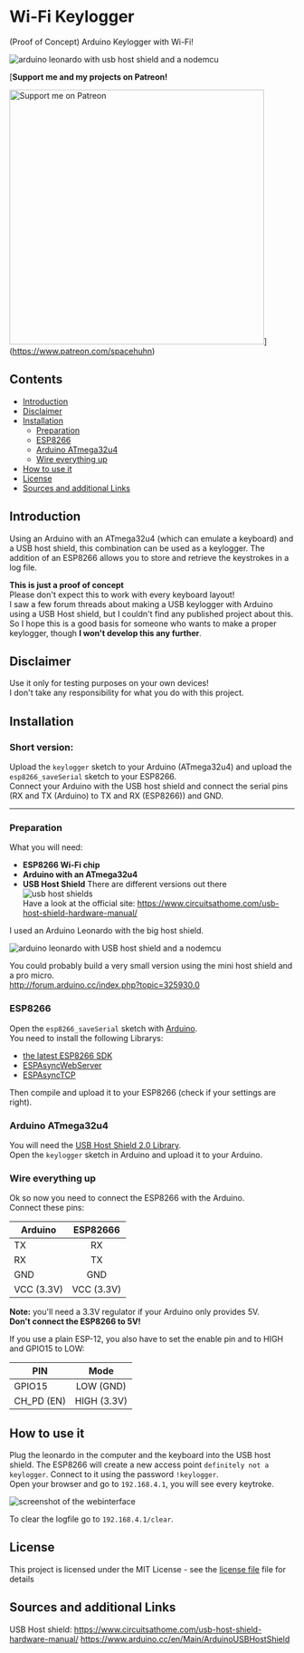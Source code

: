 # Wi-Fi Keylogger
(Proof of Concept) Arduino Keylogger with Wi-Fi! 

![arduino leonardo with usb host shield and a nodemcu](https://raw.githubusercontent.com/spacehuhn/wifi_keylogger/master/images/keylogger_with_nodemcu_2.jpg)

[**Support me and my projects on Patreon!**  

<img width="450" alt="Support me on Patreon" src="https://raw.githubusercontent.com/spacehuhn/wifi_keylogger/master/images/patreon.png">](https://www.patreon.com/spacehuhn)  


## Contents
- [Introduction](#introduction)
- [Disclaimer](#disclaimer)
- [Installation](#installation)
  - [Preparation](#preparation)  
  - [ESP8266](#esp8266)
  - [Arduino ATmega32u4](#arduino-atmega32u4)
  - [Wire everything up](#wire-everything-up)
- [How to use it](#how-to-use-it)
- [License](#license)
- [Sources and additional Links](#sources-and-additional-links)

## Introduction ##

Using an Arduino with an ATmega32u4 (which can emulate a keyboard) and a USB host shield, this combination can be used as a keylogger. The addition of an ESP8266 allows you to store and retrieve the keystrokes in a log file.  

**This is just a proof of concept**  
Please don't expect this to work with every keyboard layout!  
I saw a few forum threads about making a USB keylogger with Arduino using a USB Host shield, but I couldn't find any published project about this.  
So I hope this is a good basis for someone who wants to make a proper keylogger, though **I won't develop this any further**.  

## Disclaimer

Use it only for testing purposes on your own devices!  
I don't take any responsibility for what you do with this project.  

## Installation

### Short version:
Upload the `keylogger` sketch to your Arduino (ATmega32u4) and upload the `esp8266_saveSerial` sketch to your ESP8266.  
Connect your Arduino with the USB host shield and connect the serial pins (RX and TX (Arduino) to TX and RX (ESP8266)) and GND.

---

### Preparation

What you will need:
- **ESP8266 Wi-Fi chip**  
- **Arduino with an ATmega32u4**  
- **USB Host Shield**
  There are different versions out there  
![usb host shields](https://raw.githubusercontent.com/spacehuhn/wifi_keylogger/master/images/usb_host_shields.jpg)  
Have a look at the official site: https://www.circuitsathome.com/usb-host-shield-hardware-manual/

I used an Arduino Leonardo with the big host shield.  

![arduino leonardo with USB host shield and a nodemcu](https://raw.githubusercontent.com/spacehuhn/wifi_keylogger/master/images/keylogger_with_nodemcu.jpg)  

You could probably build a very small version using the mini host shield and a pro micro.  
http://forum.arduino.cc/index.php?topic=325930.0


### ESP8266

Open the `esp8266_saveSerial` sketch with [Arduino](https://www.arduino.cc/en/Main/Software).  
You need to install the following Librarys:
- [the latest ESP8266 SDK](https://github.com/esp8266/Arduino)
- [ESPAsyncWebServer](https://github.com/me-no-dev/ESPAsyncWebServer)
- [ESPAsyncTCP](https://github.com/me-no-dev/ESPAsyncTCP)

Then compile and upload it to your ESP8266 (check if your settings are right).  

### Arduino ATmega32u4

You will need the [USB Host Shield 2.0 Library](https://github.com/felis/USB_Host_Shield_2.0).  
Open the `keylogger` sketch in Arduino and upload it to your Arduino.  

### Wire everything up

Ok so now you need to connect the ESP8266 with the Arduino.  
Connect these pins:  

| Arduino       | ESP82666      |
| ------------- |:-------------:|
| TX            | RX            |
| RX            | TX            |
| GND           | GND           |
| VCC (3.3V)    | VCC (3.3V)    |

**Note:** you'll need a 3.3V regulator if your Arduino only provides 5V.  
**Don't connect the ESP8266 to 5V!**  

If you use a plain ESP-12, you also have to set the enable pin and to HIGH and GPIO15 to LOW:  

| PIN          | Mode       |
| ------------ |:----------:|
| GPIO15       | LOW (GND)  |
| CH_PD (EN)   | HIGH (3.3V)| 

## How to use it

Plug the leonardo in the computer and the keyboard into the USB host shield. The ESP8266 will create a new access point `definitely not a keylogger`. Connect to it using the password `!keylogger`.  
Open your browser and go to `192.168.4.1`, you will see every keytroke.  

![screenshot of the webinterface](https://raw.githubusercontent.com/spacehuhn/wifi_keylogger/master/images/screenshot.JPG)

To clear the logfile go to `192.168.4.1/clear`.  

## License

This project is licensed under the MIT License - see the [license file](LICENSE) file for details

## Sources and additional Links

USB Host shield:  https://www.circuitsathome.com/usb-host-shield-hardware-manual/
                  https://www.arduino.cc/en/Main/ArduinoUSBHostShield
